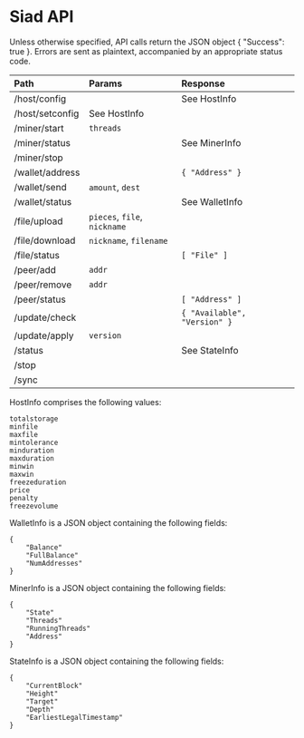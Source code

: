 Siad API
========

Unless otherwise specified, API calls return the JSON object { "Success": true }.
Errors are sent as plaintext, accompanied by an appropriate status code.

| Path              | Params                       | Response                     |
|:------------------|:-----------------------------|:-----------------------------|
| /host/config      |                              | See HostInfo                 |
| /host/setconfig   | See HostInfo                 |                              |
| /miner/start      | `threads`                    |                              |
| /miner/status     |                              | See MinerInfo                |
| /miner/stop       |                              |                              |
| /wallet/address   |                              | `{ "Address" }`              |
| /wallet/send      | `amount`, `dest`             |                              |
| /wallet/status    |                              | See WalletInfo               |
| /file/upload      | `pieces`, `file`, `nickname` |                              |
| /file/download    | `nickname`, `filename`       |                              |
| /file/status      |                              | `[ "File" ]`                 |
| /peer/add         | `addr`                       |                              |
| /peer/remove      | `addr`                       |                              |
| /peer/status      |                              | `[ "Address" ]`              |
| /update/check     |                              | `{ "Available", "Version" }` |
| /update/apply     | `version`                    |                              |
| /status           |                              | See StateInfo                |
| /stop             |                              |                              |
| /sync             |                              |                              |

HostInfo comprises the following values:
```
totalstorage 
minfile 
maxfile 
mintolerance 
minduration 
maxduration 
minwin 
maxwin 
freezeduration 
price 
penalty 
freezevolume
```

WalletInfo is a JSON object containing the following fields:
```
{
    "Balance"
    "FullBalance"
    "NumAddresses"
}
```

MinerInfo is a JSON object containing the following fields:
```
{
    "State"
    "Threads"
    "RunningThreads"
    "Address"
}
```

StateInfo is a JSON object containing the following fields:
```
{
    "CurrentBlock"
    "Height"
    "Target"
    "Depth"
    "EarliestLegalTimestamp"
}
```